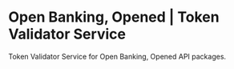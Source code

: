 # Open Banking, Opened | Token Validator Service

Token Validator Service for Open Banking, Opened API packages.
